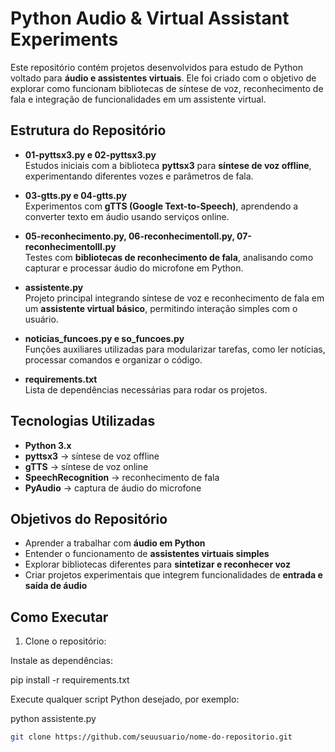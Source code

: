 # Python Audio & Virtual Assistant Experiments

Este repositório contém projetos desenvolvidos para estudo de Python voltado para **áudio e assistentes virtuais**. Ele foi criado com o objetivo de explorar como funcionam bibliotecas de síntese de voz, reconhecimento de fala e integração de funcionalidades em um assistente virtual.

## Estrutura do Repositório

- **01-pyttsx3.py e 02-pyttsx3.py**  
  Estudos iniciais com a biblioteca **pyttsx3** para **síntese de voz offline**, experimentando diferentes vozes e parâmetros de fala.

- **03-gtts.py e 04-gtts.py**  
  Experimentos com **gTTS (Google Text-to-Speech)**, aprendendo a converter texto em áudio usando serviços online.

- **05-reconhecimento.py, 06-reconhecimentoll.py, 07-reconhecimentolll.py**  
  Testes com **bibliotecas de reconhecimento de fala**, analisando como capturar e processar áudio do microfone em Python.

- **assistente.py**  
  Projeto principal integrando síntese de voz e reconhecimento de fala em um **assistente virtual básico**, permitindo interação simples com o usuário.

- **noticias_funcoes.py e so_funcoes.py**  
  Funções auxiliares utilizadas para modularizar tarefas, como ler notícias, processar comandos e organizar o código.

- **requirements.txt**  
  Lista de dependências necessárias para rodar os projetos.

## Tecnologias Utilizadas

- **Python 3.x**  
- **pyttsx3** → síntese de voz offline  
- **gTTS** → síntese de voz online  
- **SpeechRecognition** → reconhecimento de fala  
- **PyAudio** → captura de áudio do microfone  

## Objetivos do Repositório

- Aprender a trabalhar com **áudio em Python**  
- Entender o funcionamento de **assistentes virtuais simples**  
- Explorar bibliotecas diferentes para **sintetizar e reconhecer voz**  
- Criar projetos experimentais que integrem funcionalidades de **entrada e saída de áudio**  

## Como Executar

1. Clone o repositório:


Instale as dependências:

pip install -r requirements.txt


Execute qualquer script Python desejado, por exemplo:

python assistente.py
```bash
git clone https://github.com/seuusuario/nome-do-repositorio.git
